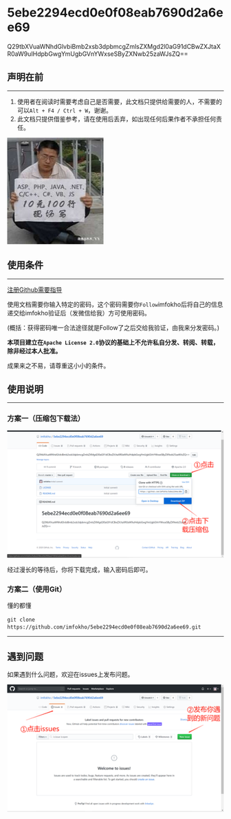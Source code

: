 # 5ebe2294ecd0e0f08eab7690d2a6ee69
Q29tbXVuaWNhdGlvbiBmb2xsb3dpbmcgZmlsZXMgd2l0aG91dCBwZXJtaXR0aW9uIHdpbGwgYmUgbGVnYWxseSByZXNwb25zaWJsZQ==

## 声明在前

---

1. 使用者在阅读时需要考虑自己是否需要，此文档只提供给需要的人，不需要的可以`Alt + F4 / Ctrl + W`，谢谢。
2. 此文档只提供借鉴参考，请在使用后丢弃，如出现任何后果作者不承担任何责任。

![](a.jpg)





## 使用条件

---

[注册Github需要指导](https://imfokho.github.io/posts/signupgithubtutorial/)

使用文档需要你输入特定的密码，这个密码需要你`Follow`imfokho后将自己的信息递交给imfokho验证后（发微信给我）方可使用密码。

(概括：获得密码唯一合法途径就是Follow了之后交给我验证，由我来分发密码。)

**本项目建立在`Apache License 2.0`协议的基础上不允许私自分发、转阅、转载，除非经过本人批准。**

成果来之不易，请尊重这小小的条件。

## 使用说明

---

### 方案一（压缩包下载法）

![](1.png)

经过漫长的等待后，你将下载完成，输入密码后即可。

### 方案二（使用Git）

懂的都懂

`git clone https://github.com/imfokho/5ebe2294ecd0e0f08eab7690d2a6ee69.git`

---

## 遇到问题

如果遇到什么问题，欢迎在issues上发布问题。

![](2.png)





